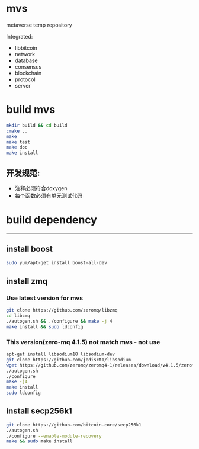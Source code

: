 # mvs
metaverse temp repository

Integrated: 
- libbitcoin 
- network 
- database 
- consensus 
- blockchain
- protocol
- server

# build mvs
```bash
mkdir build && cd build
cmake ..
make 
make test
make doc
make install
```

## 开发规范:
- 注释必须符合doxygen
- 每个函数必须有单元测试代码

# build dependency
---------------------------------
## install boost
```bash
sudo yum/apt-get install boost-all-dev
```


## install zmq
### Use latest version for mvs
```bash
git clone https://github.com/zeromq/libzmq
cd libzmq
./autogen.sh && ./configure && make -j 4
make install && sudo ldconfig
```
### This version(zero-mq 4.1.5) not match mvs - not use
```bash
apt-get install libsodium18 libsodium-dev
git clone https://github.com/jedisct1/libsodium
wget https://github.com/zeromq/zeromq4-1/releases/download/v4.1.5/zeromq-4.1.5.tar.gz
./autogen.sh
./configure
make -j4
make install
sudo ldconfig
```

## install secp256k1
```bash
git clone https://github.com/bitcoin-core/secp256k1
./autogen.sh
./configure --enable-module-recovery
make && sudo make install
```
